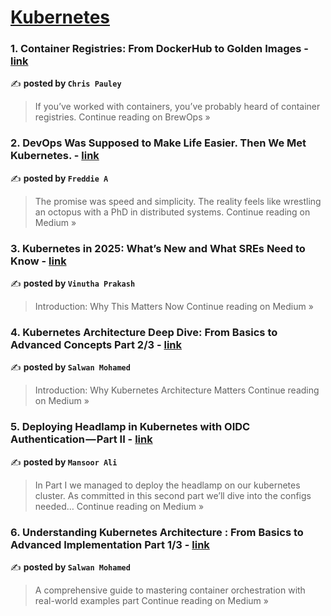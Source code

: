 
<h1><a href=https://medium.com/tag/kubernetes/recommended target="_blank" rel="noopener noreferrer">Kubernetes</a></h1>
<h3>1. Container Registries: From DockerHub to Golden Images - <a href="https://medium.com/brewops/container-registries-from-dockerhub-to-golden-images-48846b7837e8?source=rss------kubernetes-5" target="_blank" rel="noopener noreferrer">link</a></h3>

✍️ **posted by `Chris Pauley`**

<blockquote>If you’ve worked with containers, you’ve probably heard of container registries.
Continue reading on BrewOps »</blockquote>

<h3>2. DevOps Was Supposed to Make Life Easier. Then We Met Kubernetes. - <a href="https://medium.com/@sajitharasathurai2/devops-was-supposed-to-make-life-easier-then-we-met-kubernetes-1e7ca3b33f91?source=rss------kubernetes-5" target="_blank" rel="noopener noreferrer">link</a></h3>

✍️ **posted by `Freddie A`**

<blockquote>The promise was speed and simplicity. The reality feels like wrestling an octopus with a PhD in distributed systems.
Continue reading on Medium »</blockquote>

<h3>3. Kubernetes in 2025: What’s New and What SREs Need to Know - <a href="https://medium.com/@vinutha.prakash/kubernetes-in-2025-whats-new-and-what-sres-need-to-know-dfe831ed1691?source=rss------kubernetes-5" target="_blank" rel="noopener noreferrer">link</a></h3>

✍️ **posted by `Vinutha Prakash`**

<blockquote>Introduction: Why This Matters Now
Continue reading on Medium »</blockquote>

<h3>4. Kubernetes Architecture Deep Dive: From Basics to Advanced Concepts Part 2/3 - <a href="https://medium.com/@salwan.mohamed/kubernetes-architecture-deep-dive-from-basics-to-advanced-concepts-part-2-3-baecceece974?source=rss------kubernetes-5" target="_blank" rel="noopener noreferrer">link</a></h3>

✍️ **posted by `Salwan Mohamed`**

<blockquote>Introduction: Why Kubernetes Architecture Matters
Continue reading on Medium »</blockquote>

<h3>5. Deploying Headlamp in Kubernetes with OIDC Authentication — Part II - <a href="https://medium.com/@imansoorali/deploying-headlamp-in-kubernetes-with-oidc-authentication-part-ii-37a834c0e260?source=rss------kubernetes-5" target="_blank" rel="noopener noreferrer">link</a></h3>

✍️ **posted by `Mansoor Ali`**

<blockquote>In Part I we managed to deploy the headlamp on our kubernetes cluster. As committed in this second part we’ll dive into the configs needed…
Continue reading on Medium »</blockquote>

<h3>6. Understanding Kubernetes Architecture : From Basics to Advanced Implementation Part 1/3 - <a href="https://medium.com/@salwan.mohamed/understanding-kubernetes-architecture-from-basics-to-advanced-implementation-part-1-3-2b85aed0909c?source=rss------kubernetes-5" target="_blank" rel="noopener noreferrer">link</a></h3>

✍️ **posted by `Salwan Mohamed`**

<blockquote>A comprehensive guide to mastering container orchestration with real-world examples part
Continue reading on Medium »</blockquote>

